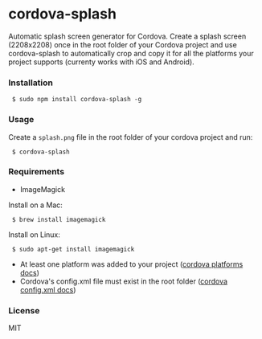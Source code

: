# cordova-splash

Automatic splash screen generator for Cordova. Create a splash screen (2208x2208) once in the root folder of your Cordova project and use cordova-splash to automatically crop and copy it for all the platforms your project supports (currenty works with iOS and Android).

### Installation

     $ sudo npm install cordova-splash -g

### Usage

Create a ```splash.png``` file in the root folder of your cordova project and run:

     $ cordova-splash

### Requirements

- ImageMagick

Install on a Mac:

     $ brew install imagemagick
     
Install on Linux:

     $ sudo apt-get install imagemagick

- At least one platform was added to your project ([cordova platforms docs](http://cordova.apache.org/docs/en/3.4.0/guide_platforms_index.md.html#Platform%20Guides))
- Cordova's config.xml file must exist in the root folder ([cordova config.xml docs](http://cordova.apache.org/docs/en/3.4.0/config_ref_index.md.html#The%20config.xml%20File))

### License

MIT
